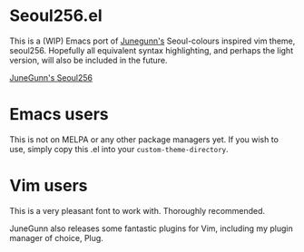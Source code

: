 # Seoul256.el

This is a (WIP) Emacs port of [Junegunn's](https://github.com/junegunn) Seoul-colours inspired vim theme, seoul256.  Hopefully all equivalent syntax highlighting, and perhaps the light version, will also be included in the future.

[JuneGunn's Seoul256](https://github.com/junegunn/seoul256.vim)

# Emacs users

This is not on MELPA or any other package managers yet.  If you wish to use, simply copy this .el into your `custom-theme-directory`.

# Vim users

This is a very pleasant font to work with.  Thoroughly recommended.

JuneGunn also releases some fantastic plugins for Vim, including my plugin manager of choice, Plug.
